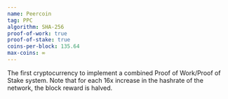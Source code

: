 ```yaml
---
name: Peercoin
tag: PPC
algorithm: SHA-256
proof-of-work: true
proof-of-stake: true
coins-per-block: 135.64
max-coins: ∞
---
```


The first cryptocurrency to implement a combined Proof of Work/Proof of Stake
system. Note that for each 16x increase in the hashrate of the network, the
block reward is halved.